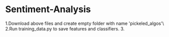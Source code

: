 # Sentiment-Analysis
1.Download above files and create empty folder with name 'pickeled_algos'\\
2.Run training_data.py to save features and classifiers.
3.
